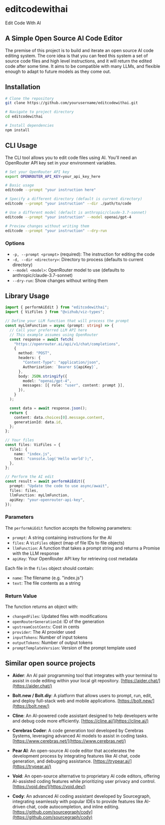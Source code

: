 # editcodewithai

Edit Code With AI

## A Simple Open Source AI Code Editor

The premise of this project is to build and iterate an open source AI code editing system. The core idea is that you can feed this system a set of source code files and high level instructions, and it will return the edited code after some time. It aims to be compatible with many LLMs, and flexible enough to adapt to future models as they come out.

## Installation

```bash
# Clone the repository
git clone https://github.com/yourusername/editcodewithai.git

# Navigate to project directory
cd editcodewithai

# Install dependencies
npm install
```

## CLI Usage

The CLI tool allows you to edit code files using AI. You'll need an OpenRouter API key set in your environment variables.

```bash
# Set your OpenRouter API key
export OPENROUTER_API_KEY=your_api_key_here

# Basic usage
editcode --prompt "your instruction here"

# Specify a different directory (default is current directory)
editcode --prompt "your instruction" --dir ./path/to/code

# Use a different model (default is anthropic/claude-3.7-sonnet)
editcode --prompt "your instruction" --model openai/gpt-4

# Preview changes without writing them
editcode --prompt "your instruction" --dry-run
```

### Options

- `-p, --prompt <prompt>` (required): The instruction for editing the code
- `-d, --dir <directory>`: Directory to process (defaults to current directory)
- `--model <model>`: OpenRouter model to use (defaults to anthropic/claude-3.7-sonnet)
- `--dry-run`: Show changes without writing them

## Library Usage

```typescript
import { performAiEdit } from "editcodewithai";
import { VizFiles } from "@vizhub/viz-types";

// Define your LLM function that will process the prompt
const myLlmFunction = async (prompt: string) => {
  // Call your preferred LLM API here
  // This example assumes using OpenRouter
  const response = await fetch(
    "https://openrouter.ai/api/v1/chat/completions",
    {
      method: "POST",
      headers: {
        "Content-Type": "application/json",
        Authorization: `Bearer ${apiKey}`,
      },
      body: JSON.stringify({
        model: "openai/gpt-4",
        messages: [{ role: "user", content: prompt }],
      }),
    }
  );

  const data = await response.json();
  return {
    content: data.choices[0].message.content,
    generationId: data.id,
  };
};

// Your files
const files: VizFiles = {
  file1: {
    name: "index.js",
    text: "console.log('Hello world');",
  },
};

// Perform the AI edit
const result = await performAiEdit({
  prompt: "Update the code to use async/await",
  files: files,
  llmFunction: myLlmFunction,
  apiKey: "your-openrouter-api-key",
});
```

### Parameters

The `performAiEdit` function accepts the following parameters:

- `prompt`: A string containing instructions for the AI
- `files`: A `VizFiles` object (map of file IDs to file objects)
- `llmFunction`: A function that takes a prompt string and returns a Promise with the LLM response
- `apiKey`: Your OpenRouter API key for retrieving cost metadata

Each file in the `files` object should contain:

- `name`: The filename (e.g. "index.js")
- `text`: The file contents as a string

### Return Value

The function returns an object with:

- `changedFiles`: Updated files with modifications
- `openRouterGenerationId`: ID of the generation
- `upstreamCostCents`: Cost in cents
- `provider`: The AI provider used
- `inputTokens`: Number of input tokens
- `outputTokens`: Number of output tokens
- `promptTemplateVersion`: Version of the prompt template used

## Similar open source projects

- **Aider**: An AI pair programming tool that integrates with your terminal to assist in code editing within your local git repository. [https://aider.chat/](https://aider.chat/)

- **Bolt.new / Bolt.diy**: A platform that allows users to prompt, run, edit, and deploy full-stack web and mobile applications. [https://bolt.new/](https://bolt.new/)

- **Cline**: An AI-powered code assistant designed to help developers write and debug code more efficiently. [https://cline.ai/](https://cline.ai/)

- **Cerebras Coder**: A code generation tool developed by Cerebras Systems, leveraging advanced AI models to assist in coding tasks. [https://www.cerebras.net/](https://www.cerebras.net/)

- **Pear AI**: An open-source AI code editor that accelerates the development process by integrating features like AI chat, code generation, and debugging assistance. [https://trypear.ai/](https://trypear.ai/)

- **Void**: An open-source alternative to proprietary AI code editors, offering AI-assisted coding features while prioritizing user privacy and control. [https://void.dev/](https://void.dev/)

- **Cody**: An advanced AI coding assistant developed by Sourcegraph, integrating seamlessly with popular IDEs to provide features like AI-driven chat, code autocompletion, and inline editing. [https://github.com/sourcegraph/cody](https://github.com/sourcegraph/cody)

